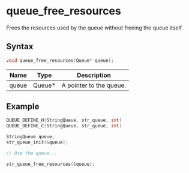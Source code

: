 # queue_free_resources

Frees the resources used by the queue without freeing the queue itself.

## Syntax

```c
void queue_free_resources(Queue* queue);
```

| Name | Type | Description |
| --- | --- | --- |
| queue | Queue* | A pointer to the queue. |

## Example

```c
QUEUE_DEFINE_H(StringQueue, str_queue, int)
QUEUE_DEFINE_C(StringQueue, str_queue, int)

StringQueue queue;
str_queue_init(&queue);

// Use the queue...

str_queue_free_resources(&queue);
```